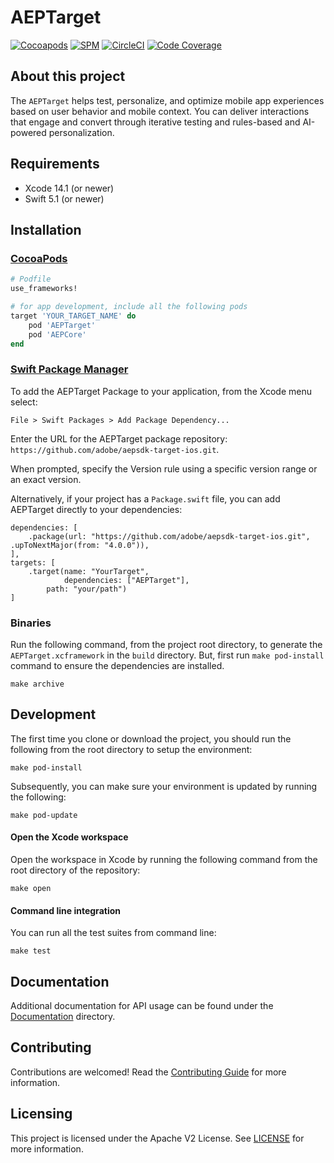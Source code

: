 # AEPTarget

[![Cocoapods](https://img.shields.io/github/v/release/adobe/aepsdk-target-ios?label=CocoaPods&logo=apple&logoColor=white&color=orange&sort=semver)](https://cocoapods.org/pods/AEPTarget)
[![SPM](https://img.shields.io/github/v/release/adobe/aepsdk-target-ios?label=SPM&logo=apple&logoColor=white&color=orange&sort=semver)](https://github.com/adobe/aepsdk-target-ios/releases)
[![CircleCI](https://img.shields.io/circleci/project/github/adobe/aepsdk-target-ios/main.svg?logo=circleci&label=Build)](https://circleci.com/gh/adobe/workflows/aepsdk-target-ios)
[![Code Coverage](https://img.shields.io/codecov/c/github/adobe/aepsdk-target-ios/main.svg?logo=codecov&label=Coverage)](https://codecov.io/gh/adobe/aepsdk-target-ios/branch/main)

## About this project

The `AEPTarget` helps test, personalize, and optimize mobile app experiences based on user behavior and mobile context. You can deliver interactions that engage and convert through iterative testing and rules-based and AI-powered personalization.  

## Requirements
- Xcode 14.1 (or newer)
- Swift 5.1 (or newer)

## Installation

### [CocoaPods](https://guides.cocoapods.org/using/using-cocoapods.html)

```ruby
# Podfile
use_frameworks!

# for app development, include all the following pods
target 'YOUR_TARGET_NAME' do
    pod 'AEPTarget'
    pod 'AEPCore'
end
```

### [Swift Package Manager](https://github.com/apple/swift-package-manager)

To add the AEPTarget Package to your application, from the Xcode menu select:

`File > Swift Packages > Add Package Dependency...`

Enter the URL for the AEPTarget package repository: `https://github.com/adobe/aepsdk-target-ios.git`.

When prompted, specify the Version rule using a specific version range or an exact version.

Alternatively, if your project has a `Package.swift` file, you can add AEPTarget directly to your dependencies:

```
dependencies: [
    .package(url: "https://github.com/adobe/aepsdk-target-ios.git", .upToNextMajor(from: "4.0.0")),
],
targets: [
    .target(name: "YourTarget",
            dependencies: ["AEPTarget"],
	    path: "your/path")
]
```

### Binaries

Run the following command, from the project root directory, to generate the `AEPTarget.xcframework` in the `build` directory. But, first run `make pod-install` command to ensure the dependencies are installed.

``` 
make archive
``` 

## Development

The first time you clone or download the project, you should run the following from the root directory to setup the environment:

~~~
make pod-install
~~~

Subsequently, you can make sure your environment is updated by running the following:

~~~
make pod-update
~~~

#### Open the Xcode workspace
Open the workspace in Xcode by running the following command from the root directory of the repository:

~~~
make open
~~~

#### Command line integration

You can run all the test suites from command line:

~~~
make test
~~~

## Documentation

Additional documentation for API usage can be found under the [Documentation](Documentation) directory.


## Contributing

Contributions are welcomed! Read the [Contributing Guide](./.github/CONTRIBUTING.md) for more information.

## Licensing

This project is licensed under the Apache V2 License. See [LICENSE](LICENSE) for more information.
